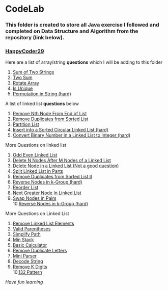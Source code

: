 # CodeLab

### This folder is created to store all Java exercise I followed and completed on Data Structure and Algorithm from the repository (link below). 

### [HappyCoder29](https://github.com/HappyCoder29/CodeLab-Fall-2020/blob/master/README.md)

Here are a list of array/string **questions** which I will be adding to this folder
1. [Sum of Two Strings](https://leetcode.com/problems/add-strings/)
2. [Two Sum](https://leetcode.com/problems/two-sum/solution/)
3. [Rotate Array](https://leetcode.com/problems/rotate-array/)
4. [Is Unique](https://www.geeksforgeeks.org/determine-string-unique-characters/)
5. [Permutation in String (hard)](https://leetcode.com/problems/permutation-in-string/)

A list of linked list **questions** below
1. [Remove Nth Node From End of List](https://leetcode.com/problems/remove-nth-node-from-end-of-list/)
2. [Remove Duplicates from Sorted List](https://leetcode.com/problems/remove-duplicates-from-sorted-list/) 
3. [Partition List](https://leetcode.com/problems/partition-list/)
4. [Insert into a Sorted Circular Linked List (hard)](https://leetcode.com/problems/insert-into-a-sorted-circular-linked-list/)
5. [Convert Binary Number in a Linked List to Integer (hard)](https://leetcode.com/problems/convert-binary-number-in-a-linked-list-to-integer/)

More Questions on linked list
1. [Odd Even Linked List](https://leetcode.com/problems/odd-even-linked-list/)
2. [Delete N Nodes After M Nodes of a Linked List](https://leetcode.com/problems/delete-n-nodes-after-m-nodes-of-a-linked-list/)
3. [Delete Node in a Linked List (Not a good question)](https://leetcode.com/problems/delete-node-in-a-linked-list/)
4. [Split Linked List in Parts](https://leetcode.com/problems/split-linked-list-in-parts/)
5. [Remove Duplicates from Sorted List II](https://leetcode.com/problems/remove-duplicates-from-sorted-list-ii/)
6. [Reverse Nodes in k-Group (hard)](https://leetcode.com/problems/reverse-nodes-in-k-group/)
7. [Reorder List](https://leetcode.com/problems/reorder-list/)
8. [Next Greater Node In Linked List](https://leetcode.com/problems/next-greater-node-in-linked-list/)
9. [Swap Nodes in Pairs](https://leetcode.com/problems/swap-nodes-in-pairs/)  
10.[Reverse Nodes in k-Group (hard)](https://leetcode.com/problems/reverse-nodes-in-k-group/)

More Questions on Linked List
1. [Remove Linked List Elements](https://leetcode.com/problems/remove-linked-list-elements/)
2. [Valid Parentheses](https://leetcode.com/problems/valid-parentheses/)
3. [Simplify Path](https://leetcode.com/problems/simplify-path/)
4. [Min Stack](https://leetcode.com/problems/min-stack/)
5. [Basic Calculator](https://leetcode.com/problems/basic-calculator/)
6. [Remove Duplicate Letters](https://leetcode.com/problems/remove-duplicate-letters/)
7. [Mini Parser](https://leetcode.com/problems/mini-parser/)
8. [Decode String](https://leetcode.com/problems/decode-string/)
9. [Remove K Digits](https://leetcode.com/problems/remove-k-digits/)   
10.[132 Pattern](https://leetcode.com/problems/132-pattern/)  

_Have fun learning_


